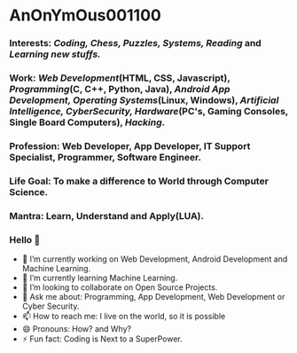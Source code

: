 # AnOnYmOus001100

### Interests: *Coding, Chess, Puzzles, Systems, Reading* and *Learning new stuffs.*
### Work: *Web Development*(HTML, CSS, Javascript), *Programming*(C, C++, Python, Java), *Android App Development, Operating Systems*(Linux, Windows), *Artificial Intelligence, CyberSecurity, Hardware*(PC's, Gaming Consoles, Single Board Computers), *Hacking*.
### Profession: Web Developer, App Developer, IT Support Specialist, Programmer, Software Engineer.
### Life Goal: To make a difference to World through Computer Science.
### Mantra: Learn, Understand and Apply(LUA).

### Hello 👋

- 🔭 I’m currently working on Web Development, Android Development and Machine Learning.
- 🌱 I’m currently learning Machine Learning.
- 👯 I’m looking to collaborate on Open Source Projects.
- 💬 Ask me about: Programming, App Development, Web Development or Cyber Security. 
- 📫 How to reach me: I live on the world, so it is possible
- 😄 Pronouns: How? and Why?
- ⚡ Fun fact: Coding is Next to a SuperPower.
